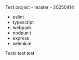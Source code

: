 Test project - master - 20250414

* eslint
* typescript
* webpack
* nodeunit
* express
* selenium

Tests
test
test

